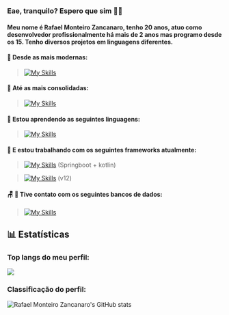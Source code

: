 ### Eae, tranquilo? Espero que sim :mage_man:

#### Meu nome é Rafael Monteiro Zancanaro, tenho 20 anos, atuo como desenvolvedor profissionalmente há mais de 2 anos mas programo desde os 15. Tenho diversos projetos em linguagens diferentes.

#### 👶 Desde as mais modernas:

> [![My Skills](https://skillicons.dev/icons?i=python,js,ts&theme=light)](https://skillicons.dev)


#### 🫡 Até as mais consolidadas:

> [![My Skills](https://skillicons.dev/icons?i=c,cpp,cs,java&theme=light)](https://skillicons.dev)


#### :open_book: Estou aprendendo as seguintes linguagens:

> [![My Skills](https://skillicons.dev/icons?i=dart,rust,go&theme=light)](https://skillicons.dev)

#### :hammer: E estou trabalhando com os seguintes frameworks atualmente:

> [![My Skills](https://skillicons.dev/icons?i=spring,kotlin&theme=light)](https://skillicons.dev) (Springboot + kotlin)

> [![My Skills](https://skillicons.dev/icons?i=angular,ts&theme=light)](https://skillicons.dev) (v12)


#### :chair: 🎲 Tive contato com os seguintes bancos de dados:

> [![My Skills](https://skillicons.dev/icons?i=mysql,postgresql,mongodb&theme=light)](https://skillicons.dev)

## 📊 Estatísticas

### Top langs do meu perfil:
<img src="https://github-readme-stats.vercel.app/api/top-langs?username=Rafael-monte"/>


### Classificação do perfil:
![Rafael Monteiro Zancanaro's GitHub stats](https://github-readme-stats.vercel.app/api?username=Rafael-monte&show_icons=true&theme=light)

<!--
**Rafael-monte/Rafael-monte** is a ✨ _special_ ✨ repository because its `README.md` (this file) appears on your GitHub profile.

Here are some ideas to get you started:

- 🔭 I’m currently working on ...
- 🌱 I’m currently learning ...
- 👯 I’m looking to collaborate on ...
- 🤔 I’m looking for help with ...
- 💬 Ask me about ...
- 📫 How to reach me: ...
- 😄 Pronouns: ...
- ⚡ Fun fact: ...



 -->
